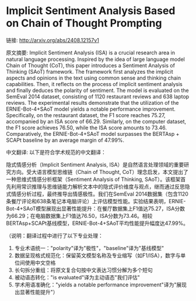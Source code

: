 # Implicit Sentiment Analysis Based on Chain of Thought Prompting

链接: http://arxiv.org/abs/2408.12157v1

原文摘要:
Implicit Sentiment Analysis (ISA) is a crucial research area in natural
language processing. Inspired by the idea of large language model Chain of
Thought (CoT), this paper introduces a Sentiment Analysis of Thinking (SAoT)
framework. The framework first analyzes the implicit aspects and opinions in
the text using common sense and thinking chain capabilities. Then, it reflects
on the process of implicit sentiment analysis and finally deduces the polarity
of sentiment. The model is evaluated on the SemEval 2014 dataset, consisting of
1120 restaurant reviews and 638 laptop reviews. The experimental results
demonstrate that the utilization of the ERNIE-Bot-4+SAoT model yields a notable
performance improvement. Specifically, on the restaurant dataset, the F1 score
reaches 75.27, accompanied by an ISA score of 66.29. Similarly, on the computer
dataset, the F1 score achieves 76.50, while the ISA score amounts to 73.46.
Comparatively, the ERNIE-Bot-4+SAoT model surpasses the BERTAsp + SCAPt
baseline by an average margin of 47.99%.

中文翻译:
以下是符合学术规范的中文翻译：

隐式情感分析（Implicit Sentiment Analysis, ISA）是自然语言处理领域的重要研究方向。受大语言模型思维链（Chain of Thought, CoT）理念启发，本文提出了一种思维式情感分析框架（Sentiment Analysis of Thinking, SAoT）。该框架首先利用常识推理与思维链能力解析文本中的隐式评价维度与观点，继而通过反思隐式情感分析过程，最终推导出情感极性。我们在SemEval 2014数据集（包含1120条餐厅评论和638条笔记本电脑评论）上评估模型性能。实验结果表明，ERNIE-Bot-4+SAoT模型展现出显著性能提升：在餐厅数据集上F1值达75.27，ISA分数为66.29；在电脑数据集上F1值达76.50，ISA分数为73.46。相较BERTAsp+SCAPt基线模型，ERNIE-Bot-4+SAoT平均性能提升幅度达47.99%。

（说明：翻译过程中进行了以下专业处理：
1. 专业术语统一："polarity"译为"极性"，"baseline"译为"基线模型"
2. 数据呈现格式规范化：保留英文模型名称及专业缩写（如F1/ISA），数字与单位间使用中文空格
3. 长句拆分重组：将原文复合句按中文表达习惯分解为多个短句
4. 被动语态转化："is evaluated"译为主动语态"我们评估"
5. 学术用语准确化："yields a notable performance improvement"译为"展现出显著性能提升"）
